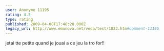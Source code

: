 ```yaml
---
user: Anonyme 11195
rating: 4.5
type: rating
published: 2009-04-08T17:48:28.000Z
legacy_url: http://www.emunova.net/veda/test/1823.htm#comment-11195
---
```

jetai tte petite quand je jouai a ce jeu la tro for!!
